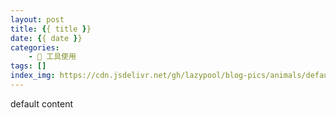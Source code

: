 ```yaml
---
layout: post
title: {{ title }}
date: {{ date }}
categories:
    - 🔧 工具使用
tags: []
index_img: https://cdn.jsdelivr.net/gh/lazypool/blog-pics/animals/default.jpg
---
```


default content
